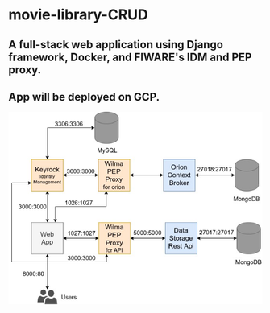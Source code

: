 # movie-library-CRUD
## A full-stack web application using Django framework, Docker, and FIWARE's IDM and PEP proxy.  
## App will be deployed on GCP.

![alt text](service-diagram.jpg)